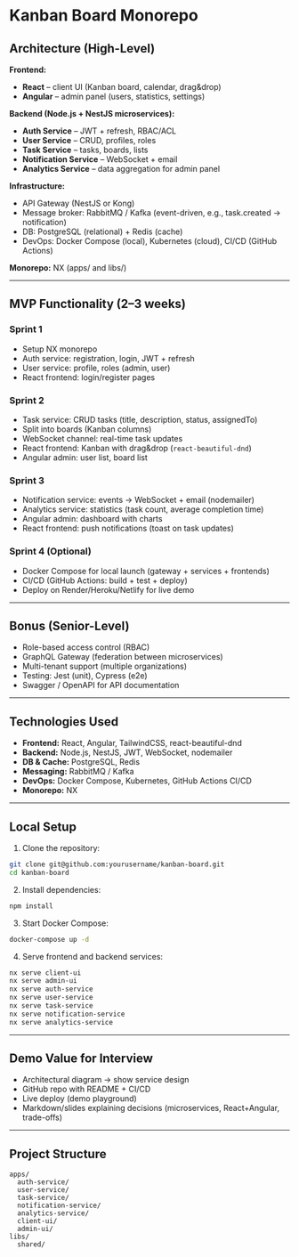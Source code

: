 # Kanban Board Monorepo

## Architecture (High-Level)

**Frontend:**

- **React** – client UI (Kanban board, calendar, drag&drop)
- **Angular** – admin panel (users, statistics, settings)

**Backend (Node.js + NestJS microservices):**

- **Auth Service** – JWT + refresh, RBAC/ACL
- **User Service** – CRUD, profiles, roles
- **Task Service** – tasks, boards, lists
- **Notification Service** – WebSocket + email
- **Analytics Service** – data aggregation for admin panel

**Infrastructure:**

- API Gateway (NestJS or Kong)
- Message broker: RabbitMQ / Kafka (event-driven, e.g., task.created → notification)
- DB: PostgreSQL (relational) + Redis (cache)
- DevOps: Docker Compose (local), Kubernetes (cloud), CI/CD (GitHub Actions)

**Monorepo:** NX (apps/ and libs/)

---

## MVP Functionality (2–3 weeks)

### Sprint 1

- Setup NX monorepo
- Auth service: registration, login, JWT + refresh
- User service: profile, roles (admin, user)
- React frontend: login/register pages

### Sprint 2

- Task service: CRUD tasks (title, description, status, assignedTo)
- Split into boards (Kanban columns)
- WebSocket channel: real-time task updates
- React frontend: Kanban with drag&drop (`react-beautiful-dnd`)
- Angular admin: user list, board list

### Sprint 3

- Notification service: events → WebSocket + email (nodemailer)
- Analytics service: statistics (task count, average completion time)
- Angular admin: dashboard with charts
- React frontend: push notifications (toast on task updates)

### Sprint 4 (Optional)

- Docker Compose for local launch (gateway + services + frontends)
- CI/CD (GitHub Actions: build + test + deploy)
- Deploy on Render/Heroku/Netlify for live demo

---

## Bonus (Senior-Level)

- Role-based access control (RBAC)
- GraphQL Gateway (federation between microservices)
- Multi-tenant support (multiple organizations)
- Testing: Jest (unit), Cypress (e2e)
- Swagger / OpenAPI for API documentation

---

## Technologies Used

- **Frontend:** React, Angular, TailwindCSS, react-beautiful-dnd
- **Backend:** Node.js, NestJS, JWT, WebSocket, nodemailer
- **DB & Cache:** PostgreSQL, Redis
- **Messaging:** RabbitMQ / Kafka
- **DevOps:** Docker Compose, Kubernetes, GitHub Actions CI/CD
- **Monorepo:** NX

---

## Local Setup

1. Clone the repository:

```bash
git clone git@github.com:yourusername/kanban-board.git
cd kanban-board
```

2. Install dependencies:

```bash
npm install
```

3. Start Docker Compose:

```bash
docker-compose up -d
```

4. Serve frontend and backend services:

```bash
nx serve client-ui
nx serve admin-ui
nx serve auth-service
nx serve user-service
nx serve task-service
nx serve notification-service
nx serve analytics-service
```

---

## Demo Value for Interview

- Architectural diagram → show service design
- GitHub repo with README + CI/CD
- Live deploy (demo playground)
- Markdown/slides explaining decisions (microservices, React+Angular, trade-offs)

---

## Project Structure

```
apps/
  auth-service/
  user-service/
  task-service/
  notification-service/
  analytics-service/
  client-ui/
  admin-ui/
libs/
  shared/
```
